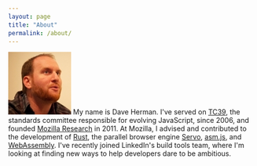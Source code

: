 ```yaml
---
layout: page
title: "About"
permalink: /about/
---
```


<img class="about right" src="/assets/profile.jpg" /> My name is Dave Herman. I've served on [TC39](http://www.ecma-international.org/memento/TC39.htm), the standards committee responsible for evolving JavaScript, since 2006, and founded [Mozilla Research](http://research.mozilla.org) in 2011. At Mozilla, I advised and contributed to the development of [Rust](http://www.rust-lang.org), the parallel browser engine [Servo](http://servo.org), [asm.js](http://asmjs.org), and [WebAssembly](http://webassembly.org). I've recently joined LinkedIn's build tools team, where I'm looking at finding new ways to help developers dare to be ambitious.
